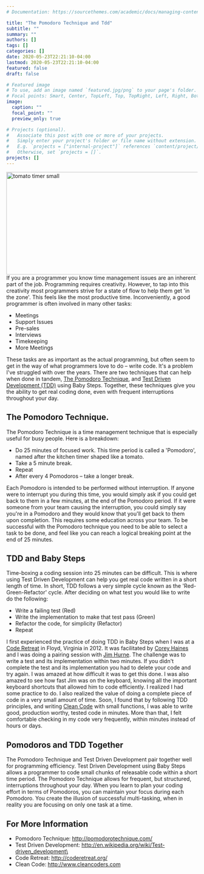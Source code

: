 ```yaml
---
# Documentation: https://sourcethemes.com/academic/docs/managing-content/

title: "The Pomodoro Technique and Tdd"
subtitle: ""
summary: ""
authors: []
tags: []
categories: []
date: 2020-05-23T22:21:10-04:00
lastmod: 2020-05-23T22:21:10-04:00
featured: false
draft: false

# Featured image
# To use, add an image named `featured.jpg/png` to your page's folder.
# Focal points: Smart, Center, TopLeft, Top, TopRight, Left, Right, BottomLeft, Bottom, BottomRight.
image:
  caption: ""
  focal_point: ""
  preview_only: true

# Projects (optional).
#   Associate this post with one or more of your projects.
#   Simply enter your project's folder or file name without extension.
#   E.g. `projects = ["internal-project"]` references `content/project/deep-learning/index.md`.
#   Otherwise, set `projects = []`.
projects: []
---
```

<a href="https://flic.kr/p/8zD2NQ"><img class="alignnone wp-image-294 size-full" src="https://jasonjolley.com/blog/wp-content/uploads/2014/10/tomato-timer-small.jpg" alt="tomato timer small" width="640" height="270"></a>
If you are a programmer you know time management issues are an inherent part of the job. Programming requires creativity. However, to tap into this creativity most programmers strive for a state of flow to help them get 'in the zone'. This feels like the most productive time. Inconveniently, a good programmer is often involved in many other tasks: <span style="font-size: 12pt;">
</span>
<ul>
 	<li>Meetings</li>
 	<li>Support Issues</li>
 	<li>Pre-sales</li>
 	<li>Interviews</li>
 	<li>Timekeeping</li>
 	<li>More Meetings</li>
</ul>
These tasks are as important as the actual programming, but often seem to get in the way of what programmers love to do – write code. It's a problem I've struggled with over the years. There are two techniques that can help when done in tandem, <a href="http://pomodorotechnique.com/">The Pomodoro Technique</a>, and <a href="http://en.wikipedia.org/wiki/Test-driven_development">Test Driven Development (TDD)</a> using Baby Steps. Together, these techniques give you the ability to get real coding done, even with frequent interruptions throughout your day.
<h2>The Pomodoro Technique.</h2>
The Pomodoro Technique is a time management technique that is especially useful for busy people. Here is a breakdown:
<ul>
 	<li>Do 25 minutes of focused work. This time period is called a 'Pomodoro', named after the kitchen timer shaped like a tomato.</li>
 	<li>Take a 5 minute break.</li>
 	<li>Repeat</li>
 	<li>After every 4 Pomodoros – take a longer break.</li>
</ul>
Each Pomodoro is intended to be performed without interruption. If anyone were to interrupt you during this time, you would simply ask if you could get back to them in a few minutes, at the end of the Pomodoro period. If it were someone from your team causing the interruption, you could simply say you're in a Pomodoro and they would know that you'll get back to them upon completion. This requires some education across your team. To be successful with the Pomodoro technique you need to be able to select a task to be done, and feel like you can reach a logical breaking point at the end of 25 minutes.
<h2>TDD and Baby Steps</h2>
Time-boxing a coding session into 25 minutes can be difficult. This is where using Test Driven Development can help you get real code written in a short length of time. In short, TDD follows a very simple cycle known as the 'Red-Green-Refactor' cycle. After deciding on what test you would like to write do the following:
<ul>
 	<li>Write a failing test (Red)</li>
 	<li>Write the implementation to make that test pass (Green)</li>
 	<li>Refactor the code, for simplicity (Refactor)</li>
 	<li>Repeat</li>
</ul>
I first experienced the practice of doing TDD in Baby Steps when I was at a <a href="http://coderetreat.org/">Code Retreat</a> in Floyd, Virginia in 2012. It was facilitated by <a href="http://articles.coreyhaines.com/">Corey Haines</a> and I was doing a pairing session with <a href="https://twitter.com/jthurne">Jim Hurne</a>. The challenge was to write a test and its implementation within two minutes. If you didn't complete the test and its implementation you had to delete your code and try again. I was amazed at how difficult it was to get this done. I was also amazed to see how fast Jim was on the keyboard, knowing all the important keyboard shortcuts that allowed him to code efficiently. I realized I had some practice to do. I also realized the value of doing a complete piece of code in a very small amount of time. Soon, I found that by following TDD principles, and writing <a href="http://www.cleancoders.com">Clean Code</a> with small functions, I was able to write good, production worthy, tested code in minutes. More than that, I felt comfortable checking in my code very frequently, within minutes instead of hours or days.
<h2>Pomodoros and TDD Together</h2>
The Pomodoro Technique and Test Driven Development pair together well for programming efficiency. Test Driven Development using Baby Steps allows a programmer to code small chunks of releasable code within a short time period. The Pomodoro Technique allows for frequent, but structured, interruptions throughout your day. When you learn to plan your coding effort in terms of Pomodoros, you can maintain your focus during each Pomodoro. You create the illusion of successful multi-tasking, when in reality you are focusing on only one task at a time.
<h2>For More Information</h2>
<ul>
 	<li>Pomodoro Technique: <a href="http://pomodorotechnique.com/">http://pomodorotechnique.com/</a></li>
 	<li>Test Driven Development: <a href="http://en.wikipedia.org/wiki/Test-driven_development\">http://en.wikipedia.org/wiki/Test-driven_development\</a></li>
 	<li>Code Retreat: <a href="http://coderetreat.org/">http://coderetreat.org/</a></li>
 	<li>
<div>Clean Code: <a href="http://www.cleancoders.com">http://www.cleancoders.com</a></div>
&nbsp;</li>
</ul>
&nbsp;

